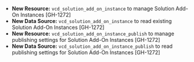 * **New Resource:** `vcd_solution_add_on_instance` to manage Solution Add-On Instances [GH-1272]
* **New Data Source:** `vcd_solution_add_on_instance` to read existing Solution Add-On Instances
  [GH-1272]
* **New Resource:** `vcd_solution_add_on_instance_publish` to manage publishing settings for
  Solution Add-On Instances  [GH-1272]
* **New Data Source:** `vcd_solution_add_on_instance_publish` to read publishing settings for
  Solution Add-On Instances [GH-1272]
